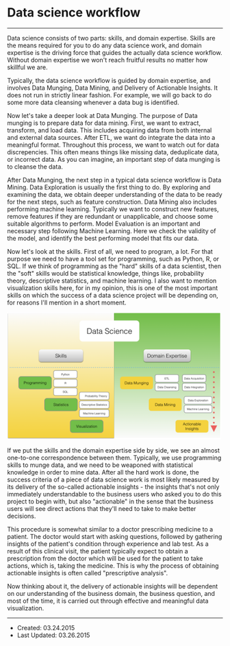 # Data science workflow

----

Data science consists of two parts: skills, and domain expertise. Skills are the means required for you to do any data science work, and domain expertise is the driving force that guides the actually data science workflow. Without domain expertise we won't reach fruitful results no matter how skillful we are.

Typically, the data science workflow is guided by domain expertise, and involves Data Munging, Data Mining, and Delivery of Actionable Insights. It does not run in strictly linear fashion. For example, we will go back to do some more data cleansing whenever a data bug is identified.

Now let's take a deeper look at Data Munging. The purpose of Data munging is  to prepare data for data mining. First, we want to extract, transform, and load data. This includes acquiring data from both internal and external data sources. After ETL, we want do integrate the data into a meaningful format. Throughout this process, we want to watch out for data discrepencies. This often means things like missing data, deduplicate data, or incorrect data. As you can imagine, an important step of data munging is to cleanse the data.

After Data Munging, the next step in a typical data science workflow is Data Mining. Data Exploration is usually the first thing to do. By exploring and examining the data, we obtain deeper understanding of the data to be ready for the next steps, such as feature construction. Data Mining also includes performing machine learning. Typically we want to construct new features, remove features if they are redundant or unapplicable, and choose some suitable algorithms to perform. Model Evaluation is an important and necessary step following Machine Learning. Here we check the validity of the model, and identify the best performing model that fits our data.

Now let's look at the skills. First of all, we need to program, a lot. For that purpose we need to have a tool set for programming, such as Python, R, or SQL. If we think of programming as the "hard" skills of a data scientist, then the "soft" skills would be statistical knowledge, things like, probability theory, descriptive statistics, and machine learning. I also want to mention visualization skills here, for in my opinion, this is one of the most important skills on which the success of a data science project will be depending on, for reasons I'll mention in a short moment.

<img src="../../graphs/data_science_skills_domain.png" width="500"/>


If we put the skills and the domain expertise side by side, we see an almost one-to-one correspondence between them. Typically, we use programming skills to munge data, and we need to be weaponed with statistical knowledge in order to mine data. After all the hard work is done, the success criteria of a piece of data science work is most likely measured by its delivery of the so-called actionable insights - the insights that's not only immediately understandable to the business users who asked you to do this project to begin with, but also "actionable" in the sense that the business users will see direct actions that they'll need to take to make better decisions.

This procedure is somewhat similar to a doctor prescribing medicine to a patient. The doctor would start with asking questions, followed by gathering insights of the patient's condition through experience and lab test. As a result of this clinical visit, the patient typically expect to obtain a prescription from the doctor which will be used for the patient to take actions, which is, taking the medicine. This is why the process of obtaining actionable insights is often called "prescriptive analysis".

Now thinking about it, the delivery of actionable insights will be dependent on our understanding of the business domain, the business question, and most of the time, it is carried out through effective and meaningful data visualization. 

----

- Created: 03.24.2015
- Last Updated: 03.26.2015